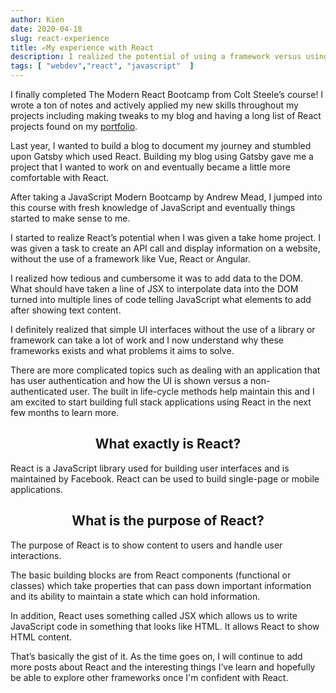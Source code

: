 ```yaml
---
author: Kien
date: 2020-04-18
slug: react-experience
title: ✍My experience with React
description: I realized the potential of using a framework versus using vanilla JavaScript to build web applications. Also, what is React and its purpose?
tags: [ "webdev","react", "javascript"  ]
---
```


I finally completed The Modern React Bootcamp from Colt Steele’s course! I wrote a ton of notes and actively applied my new skills throughout my projects including making tweaks to my blog and having a long list of React projects found on my <a href="www.kien.dev" target="_blank">portfolio</a>.

Last year, I wanted to build a blog to document my journey and stumbled upon Gatsby which used React. Building my blog using Gatsby gave me a project that I wanted to work on and eventually became a little more comfortable with React.

After taking a JavaScript Modern Bootcamp by Andrew Mead, I jumped into this course with fresh knowledge of JavaScript and eventually things started to make sense to me.

I started to realize React’s potential when I was given a take home project. I was given a task to create an API call and display information on a website, without the use of a framework like Vue, React or Angular.

I realized how tedious and cumbersome it was to add data to the DOM. What should have taken a line of JSX to interpolate data into the DOM turned into multiple lines of code telling JavaScript what elements to add after showing text content.

I definitely realized that simple UI interfaces without the use of a library or framework can take a lot of work and I now understand why these frameworks exists and what problems it aims to solve. 

There are more complicated topics such as dealing with an application that has user authentication and how the UI is shown versus a non-authenticated user. The built in life-cycle methods help maintain this and I am excited to start building full stack applications using React in the next few months to learn more.

## <center>What exactly is React?</center>

React is a JavaScript library used for building user interfaces and is maintained by Facebook. React can be used to build single-page or mobile applications.

## <center>What is the purpose of React?</center>

The purpose of React is to show content to users and handle user interactions. 

The basic building blocks are from React components (functional or classes) which take properties that can pass down important information and its ability to maintain a state which can hold information.

In addition, React uses something called JSX which allows us to write JavaScript code in something that looks like HTML. It allows React to show HTML content.

That’s basically the gist of it. As the time goes on, I will continue to add more posts about React and the interesting things I’ve learn and hopefully be able to explore other frameworks once I'm confident with React.